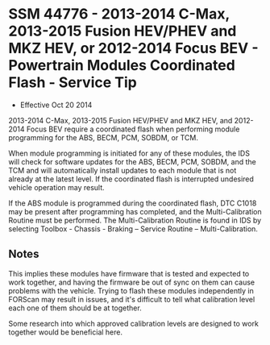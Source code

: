 # SSM 44776 - 2013-2014 C-Max, 2013-2015 Fusion HEV/PHEV and MKZ HEV, or 2012-2014 Focus BEV - Powertrain Modules Coordinated Flash - Service Tip

* Effective Oct 20 2014

2013-2014 C-Max, 2013-2015 Fusion HEV/PHEV and MKZ HEV, and 2012-2014 Focus BEV require a coordinated flash when performing module programming for the ABS, BECM, PCM, SOBDM, or TCM.

When module programming is initiated for any of these modules, the IDS will check for software updates for the ABS, BECM, PCM, SOBDM, and the TCM and will automatically install updates to each module that is not already at the latest level. If the coordinated flash is interrupted undesired vehicle operation may result.

If the ABS module is programmed during the coordinated flash, DTC C1018 may be present after programming has completed, and the Multi-Calibration Routine must be performed. The Multi-Calibration Routine is found in IDS by selecting Toolbox - Chassis - Braking – Service Routine – Multi-Calibration.

## Notes

This implies these modules have firmware that is tested and expected to work together, and having the firmware be out of sync on them can cause problems with the vehicle. Trying to flash these modules independently in FORScan may result in issues, and it's difficult to tell what calibration level each one of them should be at together.

Some research into which approved calibration levels are designed to work together would be beneficial here.
